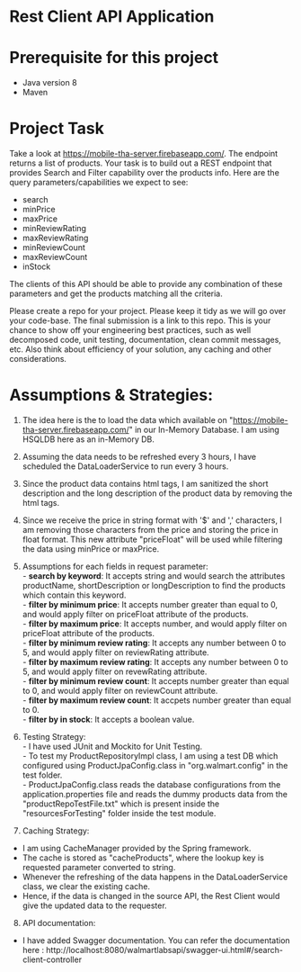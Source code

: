 # Rest Client API Application

# Prerequisite for this project
  - Java version 8
  - Maven
  
# Project Task

Take a look at https://mobile-tha-server.firebaseapp.com/. The endpoint returns a list of products. 
Your task is to build out a REST endpoint that provides Search and Filter capability over the products info. 
Here are the query parameters/capabilities we expect to see:

  * search
  * minPrice
  * maxPrice
  * minReviewRating
  * maxReviewRating
  * minReviewCount
  * maxReviewCount
  * inStock

The clients of this API should be able to provide any combination of these parameters and get the products matching all the criteria.

Please create a repo for your project. Please keep it tidy as we will go over your code-base. The final submission is a link to this repo. This is your chance to show off your engineering best practices, such as well decomposed code, unit testing, documentation, clean commit messages, etc. Also think about efficiency of your solution, any caching and other considerations.

# Assumptions & Strategies:

  1. The idea here is the to load the data which available on "https://mobile-tha-server.firebaseapp.com/" in our In-Memory Database. I am using HSQLDB here as an in-Memory DB.
  2. Assuming the data needs to be refreshed every 3 hours, I have scheduled the DataLoaderService to run every 3 hours.
  3. Since the product data contains html tags, I am sanitized the short description and the long description of the product data 
  by removing the html tags.
  4. Since we receive the price in string format with '$' and ',' characters, I am removing those characters from the price and storing the price in float format. This new attribute "priceFloat" will be used while filtering the data using minPrice or maxPrice.
  
  5. Assumptions for each fields in request parameter:<br/>
    - **search by keyword**: It accepts string and would search the attributes productName, shortDescription or longDescription to find the products which contain this keyword. <br/>
    - **filter by minimum price**: It accepts number greater than equal to 0, and would apply filter on priceFloat attribute of the products. <br/>
    - **filter by maximum price**: It accepts number, and would apply filter on priceFloat attribute of the products.<br/>
    - **filter by minimum review rating**: It accepts any number between 0 to 5, and would apply filter on reviewRating attribute.<br/>
    - **filter by maximum review rating**: It accepts any number between 0 to 5, and would apply filter on revewRating attribute.<br/>
    - **filter by minimum review count**: It accepts number greater than equal to 0, and would apply filter on reviewCount attribute.<br/>
    - **filter by maximum review count**: It accpets number greater than equal to 0. <br/>
    - **filter by in stock**: It accepts a boolean value. <br/>
    
   6. Testing Strategy: <br/>
    - I have used JUnit and Mockito for Unit Testing. <br/>
    - To test my ProductRepositoryImpl class, I am using a test DB which configured using ProductJpaConfig.class in "org.walmart.config" in the test folder.<br/>
    - ProductJpaConfig.class reads the database configurations from the application.properties file and reads the dummy products data from the "productRepoTestFile.txt" which is present inside the "resourcesForTesting" folder inside the test module.<br/>
    
   7. Caching Strategy: <br/>
   - I am using CacheManager provided by the Spring framework. <br/>
   - The cache is stored as "cacheProducts", where the lookup key is requested parameter converted to string.<br/>
   - Whenever the refreshing of the data happens in the DataLoaderService class, we clear the existing cache.<br/>
   - Hence, if the data is changed in the source API, the Rest Client would give the updated data to the requester.<br/>
   
   8. API documentation: <br/>
   - I have added Swagger documentation. You can refer the documentation here : http://localhost:8080/walmartlabsapi/swagger-ui.html#/search-client-controller
   
    
  

